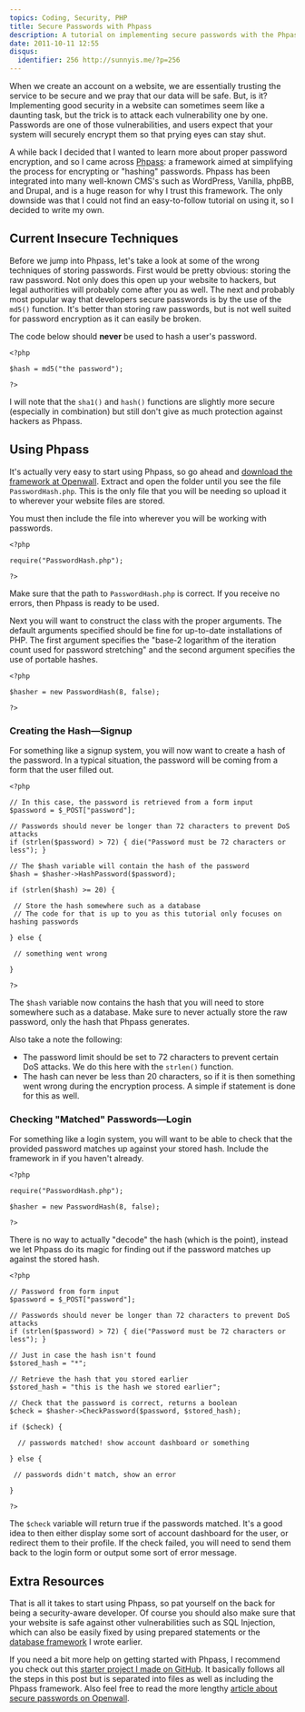 ```yaml
---
topics: Coding, Security, PHP
title: Secure Passwords with Phpass
description: A tutorial on implementing secure passwords with the Phpass password hashing library.
date: 2011-10-11 12:55
disqus:
  identifier: 256 http://sunnyis.me/?p=256
---
```


When we create an account on a website, we are essentially trusting the service to be secure and we pray that our data will be safe. But, is it? Implementing good security in a website can sometimes seem like a daunting task, but the trick is to attack each vulnerability one by one. Passwords are one of those vulnerabilities, and users expect that your system will securely encrypt them so that prying eyes can stay shut.

A while back I decided that I wanted to learn more about proper password encryption, and so I came across [Phpass](http://www.openwall.com/phpass/ "Portable PHP password hashing framework"): a framework aimed at simplifying the process for encrypting or "hashing" passwords. Phpass has been integrated into many well-known CMS's such as WordPress, Vanilla, phpBB, and Drupal, and is a huge reason for why I trust this framework. The only downside was that I could not find an easy-to-follow tutorial on using it, so I decided to write my own.

Current Insecure Techniques
---------------------------

Before we jump into Phpass, let's take a look at some of the wrong techniques of storing passwords. First would be pretty obvious: storing the raw password. Not only does this open up your website to hackers, but legal authorities will probably come after you as well. The next and probably most popular way that developers secure passwords is by the use of the `md5()` function. It's better than storing raw passwords, but is not well suited for password encryption as it can easily be broken.

The code below should **never** be used to hash a user's password.

```
<?php

$hash = md5("the password");

?>
```

I will note that the `sha1()` and `hash()` functions are slightly more secure (especially in combination) but still don't give as much protection against hackers as Phpass.

Using Phpass
------------

It's actually very easy to start using Phpass, so go ahead and [download the framework at Openwall](http://www.openwall.com/phpass/). Extract and open the folder until you see the file `PasswordHash.php`. This is the only file that you will be needing so upload it to wherever your website files are stored.

You must then include the file into wherever you will be working with passwords.

```
<?php

require("PasswordHash.php");

?>
```

Make sure that the path to `PasswordHash.php` is correct. If you receive no errors, then Phpass is ready to be used.

Next you will want to construct the class with the proper arguments. The default arguments specified should be fine for up-to-date installations of PHP. The first argument specifies the "base-2 logarithm of the iteration count used for password stretching" and the second argument specifies the use of portable hashes.

```
<?php

$hasher = new PasswordHash(8, false);

?>
```

### Creating the Hash—Signup

For something like a signup system, you will now want to create a hash of the password. In a typical situation, the password will be coming from a form that the user filled out.

```
<?php

// In this case, the password is retrieved from a form input
$password = $_POST["password"];

// Passwords should never be longer than 72 characters to prevent DoS attacks
if (strlen($password) > 72) { die("Password must be 72 characters or less"); }

// The $hash variable will contain the hash of the password
$hash = $hasher->HashPassword($password);

if (strlen($hash) >= 20) {

 // Store the hash somewhere such as a database
 // The code for that is up to you as this tutorial only focuses on hashing passwords

} else {

 // something went wrong

}

?>
```

The `$hash` variable now contains the hash that you will need to store somewhere such as a database. Make sure to never actually store the raw password, only the hash that Phpass generates.

Also take a note the following:

-   The password limit should be set to 72 characters to prevent certain DoS attacks. We do this here with the `strlen()` function.
-   The hash can never be less than 20 characters, so if it is then something went wrong during the encryption process. A simple if statement is done for this as well.

### Checking "Matched" Passwords—Login

For something like a login system, you will want to be able to check that the provided password matches up against your stored hash. Include the framework in if you haven't already.

```
<?php

require("PasswordHash.php");

$hasher = new PasswordHash(8, false);

?>
```

There is no way to actually "decode" the hash (which is the point), instead we let Phpass do its magic for finding out if the password matches up against the stored hash.

```
<?php

// Password from form input
$password = $_POST["password"];

// Passwords should never be longer than 72 characters to prevent DoS attacks
if (strlen($password) > 72) { die("Password must be 72 characters or less"); }

// Just in case the hash isn't found
$stored_hash = "*";

// Retrieve the hash that you stored earlier
$stored_hash = "this is the hash we stored earlier";

// Check that the password is correct, returns a boolean
$check = $hasher->CheckPassword($password, $stored_hash);

if ($check) {

  // passwords matched! show account dashboard or something

} else {

 // passwords didn't match, show an error

}

?>
```

The `$check` variable will return true if the passwords matched. It's a good idea to then either display some sort of account dashboard for the user, or redirect them to their profile. If the check failed, you will need to send them back to the login form or output some sort of error message.

Extra Resources
---------------

That is all it takes to start using Phpass, so pat yourself on the back for being a security-aware developer. Of course you should also make sure that your website is safe against other vulnerabilities such as SQL Injection, which can also be easily fixed by using prepared statements or the [database framework](http://sunnyis.me/blog/database-framework/) I wrote earlier.

If you need a bit more help on getting started with Phpass, I recommend you check out this [starter project I made on GitHub](http://github.com/sunnysingh/phpass-starter). It basically follows all the steps in this post but is separated into files as well as including the Phpass framework. Also feel free to read the more lengthy [article about secure passwords on Openwall](http://www.openwall.com/articles/PHP-Users-Passwords "How to manage a PHP application's users and passwords").
